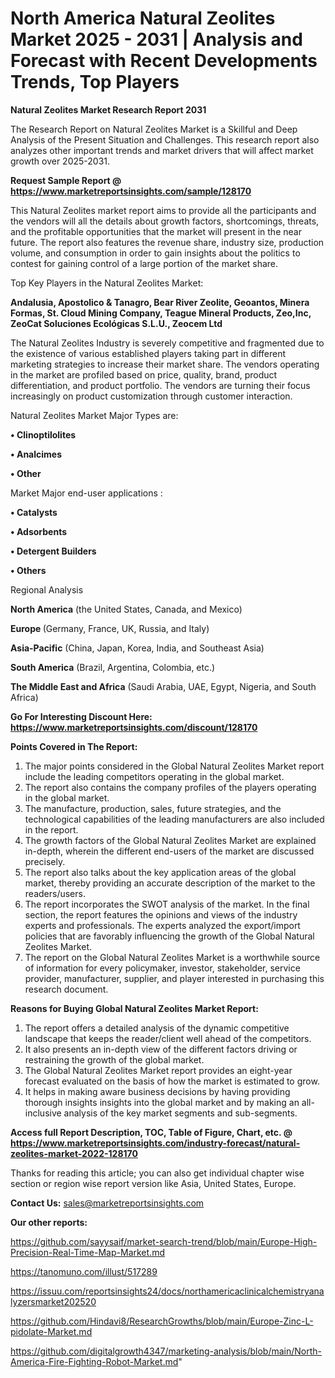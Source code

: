 # North America Natural Zeolites Market 2025 - 2031 | Analysis and Forecast with Recent Developments Trends, Top Players

<strong>Natural Zeolites Market Research Report 2031</strong>

The Research Report on Natural Zeolites Market is a Skillful and Deep Analysis of the Present Situation and Challenges. This research report also analyzes other important trends and market drivers that will affect market growth over 2025-2031.

<strong>Request Sample Report @ <a href=https://www.marketreportsinsights.com/sample/128170>https://www.marketreportsinsights.com/sample/128170</a></strong>

This Natural Zeolites market report aims to provide all the participants and the vendors will all the details about growth factors, shortcomings, threats, and the profitable opportunities that the market will present in the near future. The report also features the revenue share, industry size, production volume, and consumption in order to gain insights about the politics to contest for gaining control of a large portion of the market share.

Top Key Players in the Natural Zeolites Market:

<strong>Andalusia, Apostolico & Tanagro, Bear River Zeolite, Geoantos, Minera Formas, St. Cloud Mining Company, Teague Mineral Products, Zeo,Inc, ZeoCat Soluciones Ecológicas S.L.U., Zeocem Ltd</strong>

The Natural Zeolites Industry is severely competitive and fragmented due to the existence of various established players taking part in different marketing strategies to increase their market share. The vendors operating in the market are profiled based on price, quality, brand, product differentiation, and product portfolio. The vendors are turning their focus increasingly on product customization through customer interaction.

Natural Zeolites Market Major Types are:

<strong>• Clinoptilolites

• Analcimes

• Other</strong>

Market Major end-user applications :

<strong>• Catalysts

• Adsorbents

• Detergent Builders

• Others</strong>

Regional Analysis

</u><strong><b>North America</b></strong> (the United States, Canada, and Mexico)

<strong><b>Europe </b></strong>(Germany, France, UK, Russia, and Italy)

<strong><b>Asia-Pacific</b></strong> (China, Japan, Korea, India, and Southeast Asia)

<strong><b>South America</b></strong> (Brazil, Argentina, Colombia, etc.)

<strong><b>The Middle East and Africa</b></strong> (Saudi Arabia, UAE, Egypt, Nigeria, and South Africa)

<strong>Go For Interesting Discount Here: <a href=https://www.marketreportsinsights.com/discount/128170>https://www.marketreportsinsights.com/discount/128170</a></strong>

<strong>Points Covered in The Report:</strong>
<ol>
  <li>The major points considered in the Global Natural Zeolites Market report include the leading competitors operating in the global market.</li>
  <li>The report also contains the company profiles of the players operating in the global market.</li>
  <li>The manufacture, production, sales, future strategies, and the technological capabilities of the leading manufacturers are also included in the report.</li>
  <li>The growth factors of the Global Natural Zeolites Market are explained in-depth, wherein the different end-users of the market are discussed precisely.</li>
  <li>The report also talks about the key application areas of the global market, thereby providing an accurate description of the market to the readers/users.</li>
  <li>The report incorporates the SWOT analysis of the market. In the final section, the report features the opinions and views of the industry experts and professionals. The experts analyzed the export/import policies that are favorably influencing the growth of the Global Natural Zeolites Market.</li>
  <li>The report on the Global Natural Zeolites Market is a worthwhile source of information for every policymaker, investor, stakeholder, service provider, manufacturer, supplier, and player interested in purchasing this research document.</li>
</ol>
<strong>Reasons for Buying Global Natural Zeolites Market Report:</strong>

<ol>
  <li>The report offers a detailed analysis of the dynamic competitive landscape that keeps the reader/client well ahead of the competitors.</li>
  <li>It also presents an in-depth view of the different factors driving or restraining the growth of the global market.</li>
  <li>The Global Natural Zeolites Market report provides an eight-year forecast evaluated on the basis of how the market is estimated to grow.</li>
  <li>It helps in making aware business decisions by having providing thorough insights insights into the global market and by making an all-inclusive analysis of the key market segments and sub-segments.</li>
</ol>
<strong>Access full Report Description, TOC, Table of Figure, Chart, etc. @ <a href=https://www.marketreportsinsights.com/industry-forecast/natural-zeolites-market-2022-128170>https://www.marketreportsinsights.com/industry-forecast/natural-zeolites-market-2022-128170</a></strong>


Thanks for reading this article; you can also get individual chapter wise section or region wise report version like Asia, United States, Europe.

<strong>Contact Us:</strong>
sales@marketreportsinsights.com

<strong>Our other reports:</strong>

<a href=https://github.com/sayysaif/market-search-trend/blob/main/Europe-High-Precision-Real-Time-Map-Market.md>https://github.com/sayysaif/market-search-trend/blob/main/Europe-High-Precision-Real-Time-Map-Market.md</a>

<a href=https://tanomuno.com/illust/517289>https://tanomuno.com/illust/517289</a>

<a href=https://issuu.com/reportsinsights24/docs/northamericaclinicalchemistryanalyzersmarket202520>https://issuu.com/reportsinsights24/docs/northamericaclinicalchemistryanalyzersmarket202520</a>

<a href=https://github.com/Hindavi8/ResearchGrowths/blob/main/Europe-Zinc-L-pidolate-Market.md>https://github.com/Hindavi8/ResearchGrowths/blob/main/Europe-Zinc-L-pidolate-Market.md</a>

<a href=https://github.com/digitalgrowth4347/marketing-analysis/blob/main/North-America-Fire-Fighting-Robot-Market.md>https://github.com/digitalgrowth4347/marketing-analysis/blob/main/North-America-Fire-Fighting-Robot-Market.md</a>"
